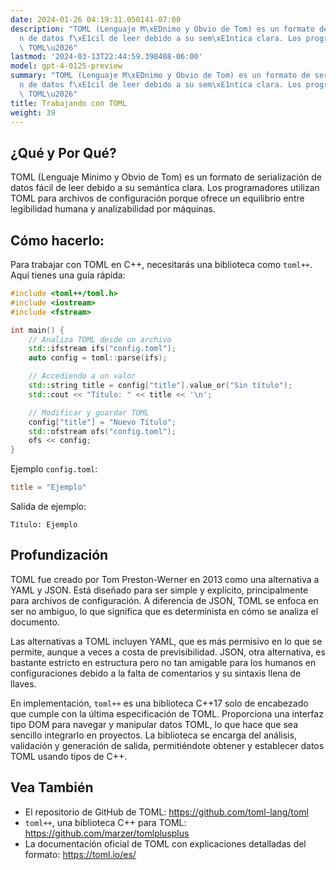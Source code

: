 ```yaml
---
date: 2024-01-26 04:19:31.050141-07:00
description: "TOML (Lenguaje M\xEDnimo y Obvio de Tom) es un formato de serializaci\xF3\
  n de datos f\xE1cil de leer debido a su sem\xE1ntica clara. Los programadores utilizan\
  \ TOML\u2026"
lastmod: '2024-03-13T22:44:59.398408-06:00'
model: gpt-4-0125-preview
summary: "TOML (Lenguaje M\xEDnimo y Obvio de Tom) es un formato de serializaci\xF3\
  n de datos f\xE1cil de leer debido a su sem\xE1ntica clara. Los programadores utilizan\
  \ TOML\u2026"
title: Trabajando con TOML
weight: 39
---
```


## ¿Qué y Por Qué?
TOML (Lenguaje Mínimo y Obvio de Tom) es un formato de serialización de datos fácil de leer debido a su semántica clara. Los programadores utilizan TOML para archivos de configuración porque ofrece un equilibrio entre legibilidad humana y analizabilidad por máquinas.

## Cómo hacerlo:
Para trabajar con TOML en C++, necesitarás una biblioteca como `toml++`. Aquí tienes una guía rápida:

```C++
#include <toml++/toml.h>
#include <iostream>
#include <fstream>

int main() {
    // Analiza TOML desde un archivo
    std::ifstream ifs("config.toml");
    auto config = toml::parse(ifs);

    // Accediendo a un valor
    std::string title = config["title"].value_or("Sin título");
    std::cout << "Título: " << title << '\n';

    // Modificar y guardar TOML
    config["title"] = "Nuevo Título";
    std::ofstream ofs("config.toml");
    ofs << config;
}
```

Ejemplo `config.toml`:
```toml
title = "Ejemplo"
```

Salida de ejemplo:
```plaintext
Título: Ejemplo
```

## Profundización
TOML fue creado por Tom Preston-Werner en 2013 como una alternativa a YAML y JSON. Está diseñado para ser simple y explícito, principalmente para archivos de configuración. A diferencia de JSON, TOML se enfoca en ser no ambiguo, lo que significa que es determinista en cómo se analiza el documento.

Las alternativas a TOML incluyen YAML, que es más permisivo en lo que se permite, aunque a veces a costa de previsibilidad. JSON, otra alternativa, es bastante estricto en estructura pero no tan amigable para los humanos en configuraciones debido a la falta de comentarios y su sintaxis llena de llaves.

En implementación, `toml++` es una biblioteca C++17 solo de encabezado que cumple con la última especificación de TOML. Proporciona una interfaz tipo DOM para navegar y manipular datos TOML, lo que hace que sea sencillo integrarlo en proyectos. La biblioteca se encarga del análisis, validación y generación de salida, permitiéndote obtener y establecer datos TOML usando tipos de C++.

## Vea También
- El repositorio de GitHub de TOML: https://github.com/toml-lang/toml
- `toml++`, una biblioteca C++ para TOML: https://github.com/marzer/tomlplusplus
- La documentación oficial de TOML con explicaciones detalladas del formato: https://toml.io/es/
